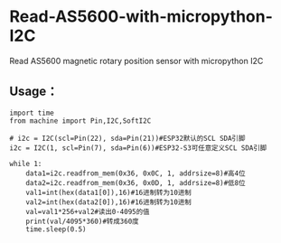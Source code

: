 # Read-AS5600-with-micropython-I2C
Read AS5600 magnetic rotary position sensor with micropython I2C

## Usage：
```
import time
from machine import Pin,I2C,SoftI2C

# i2c = I2C(scl=Pin(22), sda=Pin(21))#ESP32默认的SCL SDA引脚
i2c = I2C(1, scl=Pin(7), sda=Pin(6))#ESP32-S3可任意定义SCL SDA引脚

while 1:
    data1=i2c.readfrom_mem(0x36, 0x0C, 1, addrsize=8)#高4位
    data2=i2c.readfrom_mem(0x36, 0x0D, 1, addrsize=8)#低8位
    val1=int(hex(data1[0]),16)#16进制转为10进制
    val2=int(hex(data2[0]),16)#16进制转为10进制
    val=val1*256+val2#读出0-4095的值
    print(val/4095*360)#转成360度
    time.sleep(0.5)
```
